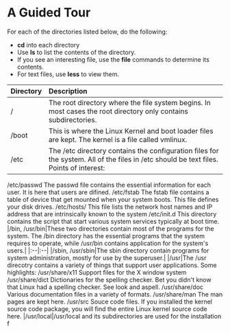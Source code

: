 # A Guided Tour
For each of the directories listed below, do the following:
- **cd** into each directory
- Use **ls** to list the contents of the directory.
- If you see an interesting file, use the **file** commands to determine its contents.
- For text files, use **less** to view them.

|**Directory**|**Description**|
|:--|:--|
|/|The root directory where the file system begins. In most cases the root directory only contains subdirectories.|
|/boot|This is where the Linux Kernel and boot loader files are kept. The kernel is a file called vmlinux.|
|/etc|The /etc directory contains the configuration files for the system. All of the files in /etc should be text files. Points of interest:
/etc/passwd
	The passwd file contains the essential information for each user. It is here that users are difined.
/etc/fstab
	The fstab file contains a table of device that get mounted when your system boots. This file defines your disk drives.
/etc/hosts/
	This file lists the network host names and IP address that are intrinsically known to the system
/etc/init.d
	This directory contains the script that start various system services typically at boot time.
|/bin, /usr/bin|These two directories contain most of the programs for the system. The /bin directory has the essential programs that the system requires to operate, while /usr/bin contains application for the system's users.|
|:--|:--|
|/sbin, /usr/sbin|The sbin directory contain programs for system administration, mostly for use by the superuser.|
|/usr|The /usr direcotry contains a variety of things that support user applications. Some highlights:
/usr/share/x11
	Support files for the X window system
/usr/share/dict
	Dictionaries for the spelling checker. Bet you didn't know that Linux had a spelling checker. See look and aspell.
/usr/share/doc
	Various documentation files in a variety of formats.
/usr/share/man
	The man pages are kept here.
/usr/src
	Souce code files. If you installed the kernel source code package, you will find the entire Linux kernel source code here.
|/usr/local|/usr/local and its subdirectories are used for the installation f
<!--stackedit_data:
eyJoaXN0b3J5IjpbMTYyNTk3Mjg1OF19
-->